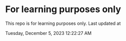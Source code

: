 # For learning purposes only
This repo is for learning purposes only.
Last updated at

Tuesday, December 5, 2023 12:22:27 AM

